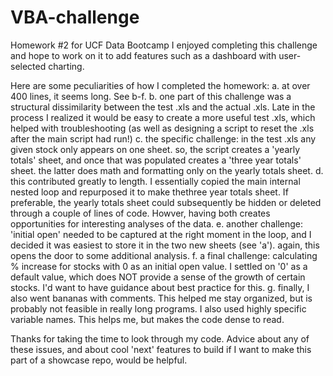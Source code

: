 # VBA-challenge
Homework #2 for UCF Data Bootcamp
I enjoyed completing this challenge and hope to work on it to add features such as a dashboard with user-selected charting.

Here are some peculiarities of how I completed the homework:
a. at over 400 lines, it seems long. See b-f.
b. one part of this challenge was a structural dissimilarity between the test .xls and the actual .xls. Late in the process I realized it would be easy to create a more useful test .xls, which helped with troubleshooting (as well as designing a script to reset the .xls after the main script had run!)
c. the specific challenge: in the test .xls any given stock only appears on one sheet. so,  the script creates a 'yearly totals' sheet, and once that was populated creates a 'three year totals' sheet. the latter does math and formatting only on the yearly totals sheet.
d. this contributed greatly to length. I essentially copied the main internal nested loop and repurposed it to make thethree year totals sheet. If preferable, the yearly totals sheet could subsequently be hidden or deleted through a couple of lines of code. Howver, having both creates opportunities for interesting analyses of the data.
e. another challenge: 'initial open' needed to be captured at the right moment in the loop, and I decided it was easiest to store it in the two new sheets (see 'a'). again, this opens the door to some additional analysis.
f. a final challenge: calculating % increase for stocks with 0 as an initial open value. I settled on '0' as a default value, which does NOT provide a sense of the growth of certain stocks. I'd want to have guidance about best practice for this.
g. finally, I also went bananas with comments. This helped me stay organized, but is probably not feasible in really long programs. I also used highly specific variable names. This helps me, but makes the code dense to read. 

Thanks for taking the time to look through my code. Advice about any of these issues, and about cool 'next' features to build if I want to make this part of a showcase repo, would be helpful.
